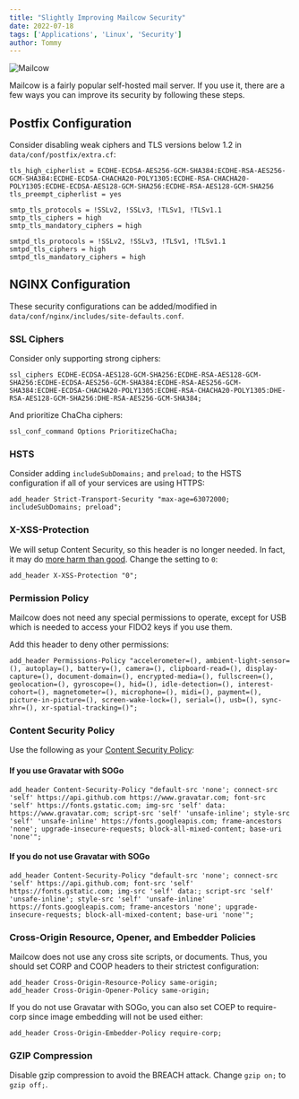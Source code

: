 ```yaml
---
title: "Slightly Improving Mailcow Security"
date: 2022-07-18
tags: ['Applications', 'Linux', 'Security']
author: Tommy
---
```


![Mailcow](/images/mailcow.png)

Mailcow is a fairly popular self-hosted mail server. If you use it, there are a few ways you can improve its security by following these steps.

## Postfix Configuration

Consider disabling weak ciphers and TLS versions below 1.2 in `data/conf/postfix/extra.cf`:

```
tls_high_cipherlist = ECDHE-ECDSA-AES256-GCM-SHA384:ECDHE-RSA-AES256-GCM-SHA384:ECDHE-ECDSA-CHACHA20-POLY1305:ECDHE-RSA-CHACHA20-POLY1305:ECDHE-ECDSA-AES128-GCM-SHA256:ECDHE-RSA-AES128-GCM-SHA256
tls_preempt_cipherlist = yes

smtp_tls_protocols = !SSLv2, !SSLv3, !TLSv1, !TLSv1.1
smtp_tls_ciphers = high
smtp_tls_mandatory_ciphers = high

smtpd_tls_protocols = !SSLv2, !SSLv3, !TLSv1, !TLSv1.1
smtpd_tls_ciphers = high
smtpd_tls_mandatory_ciphers = high
```

## NGINX Configuration

These security configurations can be added/modified in `data/conf/nginx/includes/site-defaults.conf`.

### SSL Ciphers

Consider only supporting strong ciphers:

```
ssl_ciphers ECDHE-ECDSA-AES128-GCM-SHA256:ECDHE-RSA-AES128-GCM-SHA256:ECDHE-ECDSA-AES256-GCM-SHA384:ECDHE-RSA-AES256-GCM-SHA384:ECDHE-ECDSA-CHACHA20-POLY1305:ECDHE-RSA-CHACHA20-POLY1305:DHE-RSA-AES128-GCM-SHA256:DHE-RSA-AES256-GCM-SHA384;
```

And prioritize ChaCha ciphers:
```
ssl_conf_command Options PrioritizeChaCha;
```
### HSTS

Consider adding `includeSubDomains;` and `preload;` to the HSTS configuration if all of your services are using HTTPS:

```
add_header Strict-Transport-Security "max-age=63072000; includeSubDomains; preload";
```

### X-XSS-Protection

We will setup Content Security, so this header is no longer needed. In fact, it may do [more harm than good](https://github.com/helmetjs/helmet/issues/230). Change the setting to `0`:

```
add_header X-XSS-Protection "0";
```

### Permission Policy

Mailcow does not need any special permissions to operate, except for USB which is needed to access your FIDO2 keys if you use them.

Add this header to deny other permissions:

```
add_header Permissions-Policy "accelerometer=(), ambient-light-sensor=(), autoplay=(), battery=(), camera=(), clipboard-read=(), display-capture=(), document-domain=(), encrypted-media=(), fullscreen=(), geolocation=(), gyroscope=(), hid=(), idle-detection=(), interest-cohort=(), magnetometer=(), microphone=(), midi=(), payment=(), picture-in-picture=(), screen-wake-lock=(), serial=(), usb=(), sync-xhr=(), xr-spatial-tracking=()";
```

### Content Security Policy

Use the following as your [Content Security Policy](https://developer.mozilla.org/en-US/docs/Web/HTTP/CSP#:~:text=Content%20Security%20Policy%20(CSP)%20is,site%20defacement%2C%20to%20malware%20distribution.):

#### If you use Gravatar with SOGo

```
add_header Content-Security-Policy "default-src 'none'; connect-src 'self' https://api.github.com https://www.gravatar.com; font-src 'self' https://fonts.gstatic.com; img-src 'self' data: https://www.gravatar.com; script-src 'self' 'unsafe-inline'; style-src 'self' 'unsafe-inline' https://fonts.googleapis.com; frame-ancestors 'none'; upgrade-insecure-requests; block-all-mixed-content; base-uri 'none'";
```

#### If you do not use Gravatar with SOGo

```
add_header Content-Security-Policy "default-src 'none'; connect-src 'self' https://api.github.com; font-src 'self' https://fonts.gstatic.com; img-src 'self' data:; script-src 'self' 'unsafe-inline'; style-src 'self' 'unsafe-inline' https://fonts.googleapis.com; frame-ancestors 'none'; upgrade-insecure-requests; block-all-mixed-content; base-uri 'none'";
```

### Cross-Origin Resource, Opener, and Embedder Policies

Mailcow does not use any cross site scripts, or documents. Thus, you should set CORP and COOP headers to their strictest configuration:

```
add_header Cross-Origin-Resource-Policy same-origin;
add_header Cross-Origin-Opener-Policy same-origin;
```

If you do not use Gravatar with SOGo, you can also set COEP to require-corp since image embedding will not be used either:

```
add_header Cross-Origin-Embedder-Policy require-corp;
```

### GZIP Compression

Disable gzip compression to avoid the BREACH attack. Change `gzip on;` to `gzip off;`.